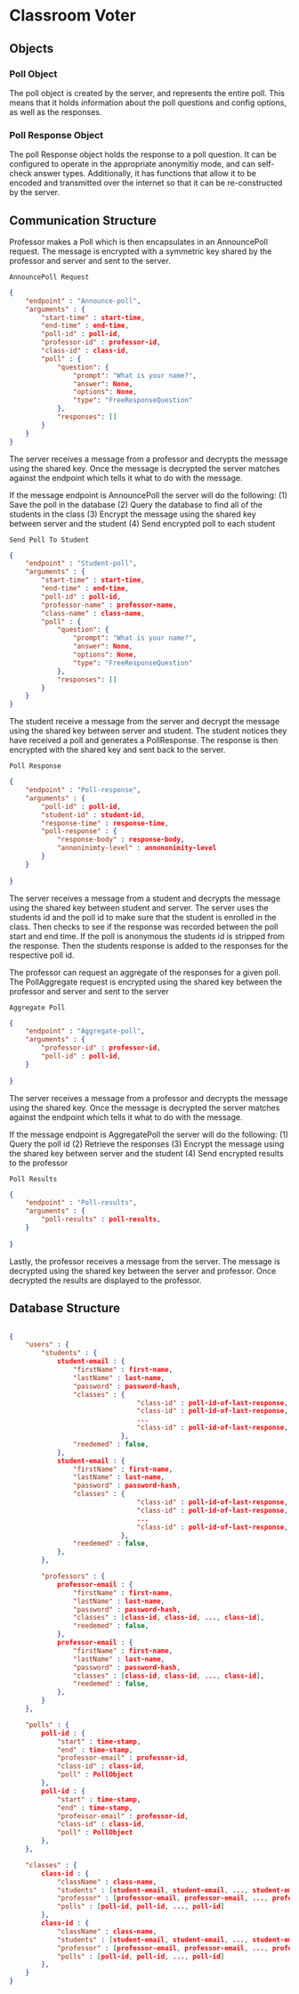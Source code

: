 # Classroom Voter


## Objects

### Poll Object
The poll object is created by the server, and represents the entire poll. This means that it holds information about the poll questions and config options, as well as the responses.

### Poll Response Object
The poll Response object holds the response to a poll question. It can be configured to operate in the appropriate anonymitiy mode, and can self-check answer types. Additionally, it has functions that allow it to be encoded and transmitted over the internet so that it can be re-constructed by the server.

## Communication Structure
Professor makes a Poll which is then encapsulates in an AnnouncePoll request.  The message is encrypted with a symmetric key shared by the professor and server and sent to the server.

`AnnouncePoll Request`
```json
{
    "endpoint" : "Announce-poll", 
    "arguments" : {
        "start-time" : start-time,
        "end-time" : end-time,
        "poll-id" : poll-id,
        "professor-id" : professor-id,
        "class-id" : class-id,
        "poll" : {
            "question": {
                "prompt": "What is your name?", 
                "answer": None,
                "options": None, 
                "type": "FreeResponseQuestion"
            }, 
            "responses": []
        }
    }
}
```

The server receives a message from a professor and decrypts the message using the shared key.  Once the message is decrypted the server matches against the endpoint which tells it what to do with the message.  

If the message endpoint is AnnouncePoll the server will do the following:
(1) Save the poll in the database
(2) Query the database to find all of the students in the class
(3) Encrypt the message using the shared key between server and the student
(4) Send encrypted poll to each student

`Send Poll To Student`
```json
{
    "endpoint" : "Student-poll", 
    "arguments" : {
        "start-time" : start-time,
        "end-time" : end-time,
        "poll-id" : poll-id,
        "professor-name" : professor-name,
        "class-name" : class-name,
        "poll" : {
            "question": {
                "prompt": "What is your name?", 
                "answer": None,
                "options": None, 
                "type": "FreeResponseQuestion"
            }, 
            "responses": []
        }
    }
}
```

The student receive a message from the server and decrypt the message using the shared key between server and student.  The student notices they have received a poll and generates a PollResponse.  The response is then encrypted with the shared key and sent back to the server.

`Poll Response`
```json
{
    "endpoint" : "Poll-response", 
    "arguments" : {
        "poll-id" : poll-id,
        "student-id" : student-id,
        "response-time" : response-time,
        "poll-response" : {
            "response-body" : response-body,
            "annoninimty-level" : annononimity-level
        }
    }
    
}
``` 

The server receives a message from a student and decrypts the message using the shared key between student and server.  The server uses the students id and the poll id to make sure that the student is enrolled in the class.  Then checks to see if the response was recorded between the poll start and end time.  If the poll is anonymous the students id is stripped from the response.  Then the students response is added to the responses for the respective poll id.

The professor can request an aggregate of the responses for a given poll.  The PollAggregate request is encrypted using the shared key between the professor and server and sent to the server

`Aggregate Poll`
```json
{
    "endpoint" : "Aggregate-poll", 
    "arguments" : {
        "professor-id" : professor-id,
        "poll-id" : poll-id,
    }
    
}
```

The server receives a message from a professor and decrypts the message using the shared key.  Once the message is decrypted the server matches against the endpoint which tells it what to do with the message. 

If the message endpoint is AggregatePoll the server will do the following:
(1) Query the poll id
(2) Retrieve the responses
(3) Encrypt the message using the shared key between server and the student
(4) Send encrypted results to the professor

`Poll Results`
```json
{
    "endpoint" : "Poll-results", 
    "arguments" : {
        "poll-results" : poll-results,
    }
    
}
```

Lastly, the professor receives a message from the server.  The message is decrypted using the shared key between the server and professor.  Once decrypted the results are displayed to the professor.




## Database Structure
```json

{
    "users" : {
        "students" : {
            student-email : {
                "firstName" : first-name,
                "lastName" : last-name,
                "password" : password-hash,
                "classes" : {
                                "class-id" : poll-id-of-last-response,
                                "class-id" : poll-id-of-last-response,
                                ... 
                                "class-id" : poll-id-of-last-response,
                            },
                "reedemed" : false,
            },
            student-email : {
                "firstName" : first-name,
                "lastName" : last-name,
                "password" : password-hash,
                "classes" : {
                                "class-id" : poll-id-of-last-response,
                                "class-id" : poll-id-of-last-response,
                                ... 
                                "class-id" : poll-id-of-last-response,
                            },
                "reedemed" : false,
            },
        },

        "professors" : {
            professor-email : {
                "firstName" : first-name,
                "lastName" : last-name,
                "password" : password-hash,
                "classes" : [class-id, class-id, ..., class-id],
                "reedemed" : false,
            },
            professor-email : {
                "firstName" : first-name,
                "lastName" : last-name,
                "password" : password-hash,
                "classes" : [class-id, class-id, ..., class-id],
                "reedemed" : false,
            },
        }
    },

    "polls" : {
        poll-id : {
            "start" : time-stamp,
            "end" : time-stamp,
            "professor-email" : professor-id,
            "class-id" : class-id,
            "poll" : PollObject
        },
        poll-id : {
            "start" : time-stamp,
            "end" : time-stamp,
            "professor-email" : professor-id,
            "class-id" : class-id,
            "poll" : PollObject
        },
    },

    "classes" : {
        class-id : {
            "className" : class-name,
            "students" : [student-email, student-email, ..., student-email],
            "professor" : [professor-email, professor-email, ..., professor-email],
            "polls" : [poll-id, poll-id, ..., poll-id]
        }, 
        class-id : {
            "className" : class-name,
            "students" : [student-email, student-email, ..., student-email],
            "professor" : [professor-email, professor-email, ..., professor-email],
            "polls" : [poll-id, poll-id, ..., poll-id]
        },
    }
}

```

